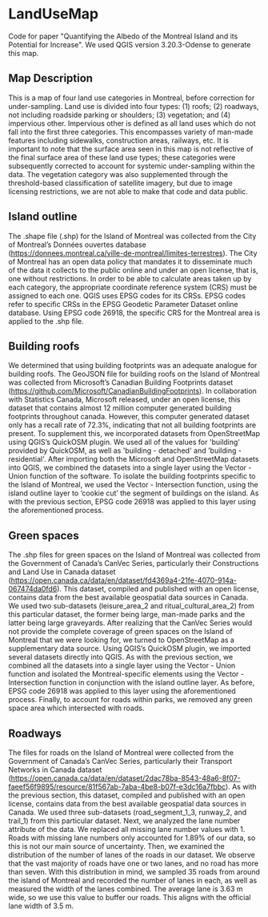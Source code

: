 # LandUseMap
Code for paper "Quantifying the Albedo of the Montreal Island and its Potential for Increase". We used QGIS version 3.20.3-Odense to generate this map.
## Map Description
This is a map of four land use categories in Montreal, before correction for under-sampling. Land use is divided into four types: (1) roofs; (2) roadways, not including roadside parking or shoulders; (3) vegetation; and (4) impervious other. Impervious other is defined as all land uses which do not fall into the first three categories. This encompasses variety of man-made features including sidewalks, construction areas, railways, etc. It is important to note that the surface area seen in this map is not reflective of the final surface area of these land use types; these categories were subsequently corrected to account for systemic under-sampling within the data. The vegetation category was also supplemented through the threshold-based classification of satellite imagery, but due to image licensing restrictions, we are not able to make that code and data public. 
## Island outline
The .shape file (.shp) for the Island of Montreal was collected from the City of Montreal’s Données ouvertes database (https://donnees.montreal.ca/ville-de-montreal/limites-terrestres). The City of Montreal has an open data policy that mandates it to disseminate much of the data it collects to the public online and under an open license, that is, one without restrictions.
In order to be able to calculate areas taken up by each category, the appropriate coordinate reference system (CRS) must be assigned to each one. QGIS uses EPSG codes for its CRSs. EPSG codes refer to specific CRSs in the EPSG Geodetic Parameter Dataset online database. Using EPSG code 26918, the specific CRS for the Montreal area is applied to the .shp file.
## Building roofs
We determined that using building footprints was an adequate analogue for building roofs. The GeoJSON file for building roofs on the Island of Montreal was collected from Microsoft’s Canadian Building Footprints dataset (https://github.com/Microsoft/CanadianBuildingFootprints). In collaboration with Statistics Canada, Microsoft released, under an open license, this dataset that contains almost 12 million computer generated building footprints throughout canada. However, this computer generated dataset only has a recall rate of 72.3%, indicating that not all building footprints are present.
To supplement this, we incorporated datasets from OpenStreetMap using QGIS’s QuickOSM plugin. We used all of the values for 'building' provided by QuickOSM, as well as 'building - detached' and 'building - residential'.
After importing both the Microsoft and OpenStreetMap datasets into QGIS, we combined the datasets into a single layer using the Vector - Union function of the software. To isolate the building footprints specific to the Island of Montreal, we used the Vector - Intersection function, using the island outline layer to ‘cookie cut’ the segment of buildings on the island.
As with the previous section, EPSG code 26918 was applied to this layer using the aforementioned process.
## Green spaces
The .shp files for green spaces on the Island of Montreal was collected from the Government of Canada’s CanVec Series, particularly their Constructions and Land Use in Canada dataset (https://open.canada.ca/data/en/dataset/fd4369a4-21fe-4070-914a-067474da0fd6). This dataset, compiled and published with an open license, contains data from the best available geospatial data sources in Canada. We used two sub-datasets (leisure_area_2 and ritual_cultural_area_2) from this particular dataset, the former being large, man-made parks and the latter being large graveyards. 
After realizing that the CanVec Series would not provide the complete coverage of green spaces on the Island of Montreal that we were looking for, we turned to OpenStreetMap as a supplementary data source. Using QGIS’s QuickOSM plugin, we imported several datasets directly into QGIS. As with the previous section, we combined all the datasets into a single layer using the Vector - Union function and isolated the Montreal-specific elements using the Vector - Intersection function in conjunction with the island outline layer. As before, EPSG code 26918 was applied to this layer using the aforementioned process. Finally, to account for roads within parks, we removed any green space area which intersected with roads.
## Roadways
The files for roads on the Island of Montreal were collected from the Government of Canada’s CanVec Series, particularly their Transport Networks in Canada dataset (https://open.canada.ca/data/en/dataset/2dac78ba-8543-48a6-8f07-faeef56f9895/resource/81f567ab-7aba-4be8-b07f-e3dc16a7fbbc). As with the previous section, this dataset, compiled and published with an open license, contains data from the best available geospatial data sources in Canada. We used three sub-datasets (road_segment_1_3, runway_2, and trail_1) from this particular dataset. Next, we analyzed the lane number attribute of the data. We replaced all missing lane number values with 1. Roads with missing lane numbers only accounted for 1.89% of our data, so this is not our main source of uncertainty. Then, we examined the distribution of the number of lanes of the roads in our dataset. 
We observe that the vast majority of roads have one or two lanes, and no road has more than seven. With this distribution in mind, we sampled 35 roads from around the island of Montreal and recorded the number of lanes in each, as well as measured the width of the lanes combined. 
The average lane is 3.63 m wide, so we use this value to buffer our roads. This aligns with the official lane width of 3.5 m. 
